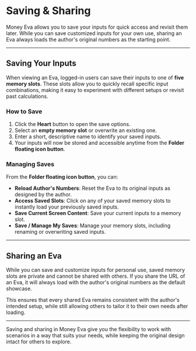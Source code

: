 # Saving & Sharing

Money Eva allows you to save your inputs for quick access and revisit them later. While you can save customized inputs for your own use, sharing an Eva always loads the author's original numbers as the starting point.

---

## Saving Your Inputs

When viewing an Eva, logged-in users can save their inputs to one of **five memory slots**. These slots allow you to quickly recall specific input combinations, making it easy to experiment with different setups or revisit past calculations.

### How to Save
1. Click the **Heart** button to open the save options.
2. Select an **empty memory slot** or overwrite an existing one.
3. Enter a short, descriptive name to identify your saved inputs.
4. Your inputs will now be stored and accessible anytime from the **Folder floating icon button**.

### Managing Saves
From the **Folder floating icon button**, you can:

- **Reload Author's Numbers**: Reset the Eva to its original inputs as designed by the author.
- **Access Saved Slots**: Click on any of your saved memory slots to instantly load your previously saved inputs.
- **Save Current Screen Content**: Save your current inputs to a memory slot.
- **Save / Manage My Saves**: Manage your memory slots, including renaming or overwriting saved inputs.

---

## Sharing an Eva

While you can save and customize inputs for personal use, saved memory slots are private and cannot be shared with others. If you share the URL of an Eva, it will always load with the author's original numbers as the default showcase. 

This ensures that every shared Eva remains consistent with the author's intended setup, while still allowing others to tailor it to their own needs after loading.

---

Saving and sharing in Money Eva give you the flexibility to work with scenarios in a way that suits your needs, while keeping the original design intact for others to explore.
